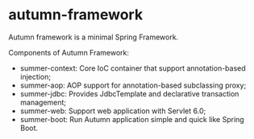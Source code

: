 # autumn-framework
Autumn framework is a minimal Spring Framework.

Components of Autumn Framework:

- summer-context: Core IoC container that support annotation-based injection;
- summer-aop: AOP support for annotation-based subclassing proxy;
- summer-jdbc: Provides JdbcTemplate and declarative transaction management;
- summer-web: Support web application with Servlet 6.0;
- summer-boot: Run Autumn application simple and quick like Spring Boot.
